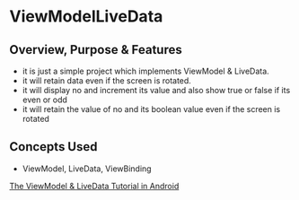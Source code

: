# ViewModelLiveData

## Overview, Purpose & Features
- it is just a simple project which implements ViewModel & LiveData. 
- it will retain data even if the screen is rotated.
- it will display no and increment its value and also show true or false if its even or odd
- it will retain the value of no and its boolean value even if the screen is rotated


## Concepts Used
- ViewModel, LiveData, ViewBinding

[The ViewModel & LiveData Tutorial in Android](https://youtu.be/N7J27pBTtuI "Named link title")
